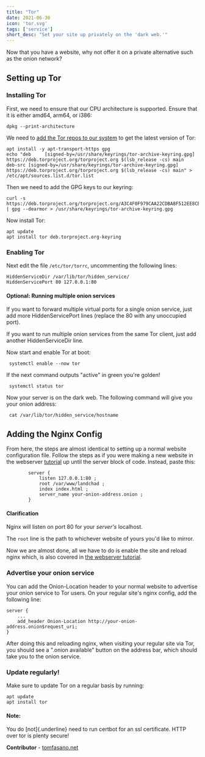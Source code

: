 ```yaml
---
title: "Tor"
date: 2021-06-30
icon: 'tor.svg'
tags: ['service']
short_desc: "Set your site up privately on the 'dark web.'"
---
```


Now that you have a website, why not offer it on a private alternative
such as the onion network?

## Setting up Tor

### Installing Tor

First, we need to ensure that our CPU architecture is supported. Ensure
that it is either amd64, arm64, or i386:

    dpkg --print-architecture

We need to [add the Tor repos to our
system](https://support.torproject.org/apt/tor-deb-repo/) to get the
latest version of Tor:

    apt install -y apt-transport-https gpg
    echo "deb     [signed-by=/usr/share/keyrings/tor-archive-keyring.gpg] https://deb.torproject.org/torproject.org $(lsb_release -cs) main
    deb-src [signed-by=/usr/share/keyrings/tor-archive-keyring.gpg] https://deb.torproject.org/torproject.org $(lsb_release -cs) main" > /etc/apt/sources.list.d/tor.list

Then we need to add the GPG keys to our keyring:

    curl -s https://deb.torproject.org/torproject.org/A3C4F0F979CAA22CDBA8F512EE8CBC9E886DDD89.asc | gpg --dearmor > /usr/share/keyrings/tor-archive-keyring.gpg

Now install Tor:

    apt update
    apt install tor deb.torproject.org-keyring

### Enabling Tor

Next edit the file `/etc/tor/torrc`, uncommenting the following lines:

    HiddenServiceDir /var/lib/tor/hidden_service/
    HiddenServicePort 80 127.0.0.1:80

#### Optional: Running multiple onion services

If you want to forward multiple virtual ports for a single onion
service, just add more HiddenServicePort lines (replace the 80 with any
unoccupied port).

If you want to run multiple onion services from the same Tor client,
just add another HiddenServiceDir line.

Now start and enable Tor at boot:

     systemctl enable --now tor

If the next command outputs "active" in green you\'re golden!

     systemctl status tor

Now your server is on the dark web. The following command will give you
your onion address:

     cat /var/lib/tor/hidden_service/hostname

## Adding the Nginx Config

From here, the steps are almost identical to setting up a normal website
configuration file. Follow the steps as if you were making a new website
in the webserver [tutorial](/basic/nginx) up until the server block of
code. Instead, paste this:

            server {
                listen 127.0.0.1:80 ;
                root /var/www/landchad ;
                index index.html ;
                server_name your-onion-address.onion ;
            }

#### Clarification

Nginx will listen on port 80 for your *server\'s* localhost.

The `root` line is the path to whichever website of yours you\'d like to
mirror.

Now we are almost done, all we have to do is enable the site and reload
nginx which, is also covered in [the webserver
tutorial](nginx.html#enable).

### Advertise your onion service

You can add the Onion-Location header to your normal website to
advertise your onion service to Tor users. On your regular site\'s nginx
config, add the following line:

    server {
        ...
        add_header Onion-Location http://your-onion-address.onion$request_uri;
    }

After doing this and reloading nginx, when visiting your regular site
via Tor, you should see a \".onion available\" button on the address
bar, which should take you to the onion service.

### Update regularly!

Make sure to update Tor on a regular basis by running:

    apt update
    apt install tor

#### Note:

You do [not]{.underline} need to run certbot for an ssl certificate.
HTTP over tor is plenty secure!

**Contributor** - [tomfasano.net](https://tomfasano.net)
